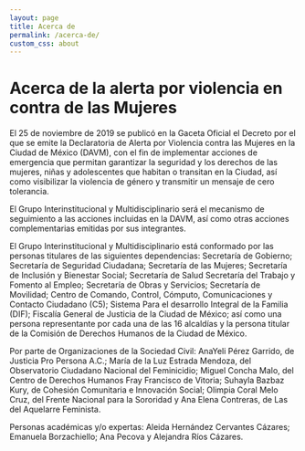 ```yaml
---
layout: page
title: Acerca de
permalink: /acerca-de/
custom_css: about
---
```


# Acerca de la alerta por violencia en contra de las Mujeres


El 25 de noviembre de 2019 se publicó en la Gaceta Oficial el Decreto por el que se emite la Declaratoria de Alerta por Violencia contra las Mujeres en la Ciudad de México (DAVM), con el fin de implementar acciones de emergencia que permitan garantizar la seguridad y los derechos de las mujeres, niñas y adolescentes que habitan o transitan en la Ciudad, así como visibilizar la violencia de género y transmitir un mensaje de cero tolerancia.

El Grupo Interinstitucional y Multidisciplinario será el mecanismo de seguimiento a las acciones incluidas en la DAVM, así como otras acciones complementarias emitidas por sus integrantes.

El Grupo Interinstitucional y Multidisciplinario está conformado por las personas titulares de las siguientes dependencias: Secretaría de Gobierno; Secretaría de Seguridad Ciudadana; Secretaría de las Mujeres; Secretaría de Inclusión y Bienestar Social; Secretaría de Salud Secretaría del Trabajo y Fomento al Empleo; Secretaría de Obras y Servicios; Secretaría de Movilidad; Centro de Comando, Control, Cómputo, Comunicaciones y Contacto Ciudadano (C5); Sistema Para el desarrollo Integral de la Familia (DIF);  Fiscalía General de Justicia de la Ciudad de México; así como una persona representante por cada una de las 16 alcaldías y la persona titular de la Comisión de Derechos Humanos de la Ciudad de México.

Por parte de Organizaciones de la Sociedad Civil: AnaYeli Pérez Garrido, de Justicia Pro Persona A.C.; María de la Luz Estrada Mendoza, del Observatorio Ciudadano Nacional del Feminicidio; Miguel Concha Malo, del Centro de Derechos Humanos Fray Francisco de Vitoria; Suhayla Bazbaz Kury, de Cohesión Comunitaria e Innovación Social; Olimpia Coral Melo Cruz, del Frente Nacional para la Sororidad y Ana Elena Contreras, de Las del Aquelarre Feminista.  

Personas académicas y/o expertas: Aleida Hernández Cervantes Cázares; Emanuela Borzachiello; Ana Pecova y Alejandra Ríos Cázares.
